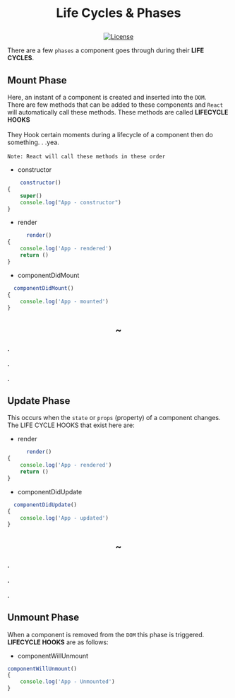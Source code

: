 # <p align="center" >Life Cycles & Phases</p>

<p align="center">
<a href="https://packagist.org/packages/laravel/framework"><img src="https://img.shields.io/packagist/l/laravel/framework" alt="License"></a>
</p>

There are a few `phases` a component goes through during their **LIFE CYCLES**.

## Mount Phase

Here, an instant of a component is created and inserted into the `DOM`.\
There are few methods that can be added to these components and `React `will automatically call these methods. These
methods are called **LIFECYCLE HOOKS**\
\
They Hook certain moments during a lifecycle of a component then do something. . .yea.\
\
`Note: React will call these methods in these order`

- constructor

```jsx
    constructor()
{
    super()
    console.log("App - constructor")
}
```

- render

```jsx      
      render()
{
    console.log('App - rendered')
    return ()
}
```

- componentDidMount

```jsx  
  componentDidMount()
{
    console.log('App - mounted')
}
```

## <p align="center">~ </p>

**.\
\
.\
\
.**

## Update Phase

This occurs when the `state` or `props` (property) of a component changes.\
The LIFE CYCLE HOOKS that exist here are:

- render

```jsx      
      render()
{
    console.log('App - rendered')
    return ()
}
```

- componentDidUpdate

```jsx  
  componentDidUpdate()
{
    console.log('App - updated')
}
```

## <p align="center">~ </p>

**.\
\
.\
\
.**

## Unmount Phase

When a component is removed from the `DOM` this phase is triggered.\
**LIFECYCLE HOOKS** are as follows:

- componentWillUnmount

```jsx
componentWillUnmount()
{
    console.log('App - Unmounted')
}
```




